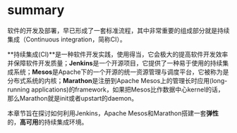 # summary

软件的开发及部署，早已形成了一套标准流程，其中非常重要的组成部分就是持续集成（Continuous integration，简称CI）。

**持续集成(CI)**是一种软件开发实践，使用得当，它会极大的提高软件开发效率并保障软件开发质量；**Jenkins**是一个开源项目，它提供了一种易于使用的持续集成系统；**Mesos**是Apache下的一个开源的统一资源管理与调度平台，它被称为是分布式系统的内核；**Marathon**是注册到Apache Mesos上的管理长时应用(long-running applications)的framework，如果把Mesos比作数据中心kernel的话，那么Marathon就是init或者upstart的daemon。

  本章节旨在探讨如何利用Jenkins，Apache Mesos和Marathon搭建一套**弹性**的，**高可用**的持续集成环境。